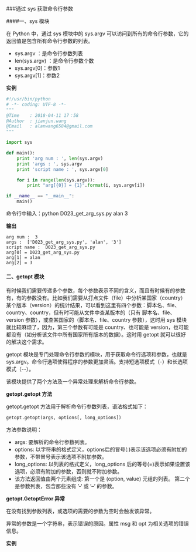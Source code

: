 ###通过 sys 获取命令行参数

####一、sys 模块

在 Python 中，通过 sys 模块中的 sys.argv 可以访问到所有的命令行参数，它的返回值是包含所有命令行参数的列表。

- sys.argv ：是命令行参数列表
- len(sys.argv) ：是命令行参数个数
- sys.argv[0]：参数1
- sys.argv[1]：参数2

**实例**

```python
#!/usr/bin/python
# -*- coding: UTF-8 -*-
"""
@Time    : 2018-04-11 17：58
@Author  : jianjun.wang
@Email   : alanwang6584@gmail.com
"""

import sys

def main():
	print 'arg num : ', len(sys.argv)
	print 'args : ', sys.argv
	print 'script name : ', sys.argv[0]

	for i in range(len(sys.argv)):
		print "arg[{0}] = {1}".format(i, sys.argv[i])

if __name__ == "__main__":
    main()
```

命令行中输入：python D023_get_arg_sys.py alan 3

**输出**

```
arg num :  3
args :  ['D023_get_arg_sys.py', 'alan', '3']
script name :  D023_get_arg_sys.py
arg[0] = D023_get_arg_sys.py
arg[1] = alan
arg[2] = 3
```



#### 二、getopt 模块

有时候我们需要传递多个参数，每个参数表示不同的含义，而且有时候有的参数有，有的参数没有。比如我们需要从打点文件（file）中分析某国家（country）某个版本（version）的统计结果，可以看到这里有四个参数：脚本名、file、country、country，但有时可能从文件中查某版本的（只有 脚本名、file、version 参数），或查某国家的（脚本名、file、country 参数），这时用 sys 模块就比较麻烦了，因为，第三个参数有可能是 country、也可能是  version，也可能都没有（如分析该文件中所有国家所有版本的数据）。这时用 getopt 就可以很好的解决这个需求。

getopt 模块是专门处理命令行参数的模块，用于获取命令行选项和参数，也就是sys.argv。命令行选项使得程序的参数更加灵活。支持短选项模式（-）和长选项模式（--）。

该模块提供了两个方法及一个异常处理来解析命令行参数。

**getopt.getopt 方法**

getopt.getopt 方法用于解析命令行参数列表，语法格式如下：

```python
getopt.getopt(args, options[, long_options])
```

方法参数说明：

- args: 要解析的命令行参数列表。
- options: 以字符串的格式定义，options后的冒号(:)表示该选项必须有附加的参数，不带冒号表示该选项不附加参数。
- long_options: 以列表的格式定义，long_options 后的等号(=)表示如果设置该选项，必须有附加的参数，否则就不附加参数。
- 该方法返回值由两个元素组成: 第一个是 (option, value) 元组的列表。 第二个是参数列表，包含那些没有 ’-‘ 或 ’–’ 的参数。

**getopt.GetoptError 异常**

在没有找到参数列表，或选项的需要的参数为空时会触发该异常。

异常的参数是一个字符串，表示错误的原因。属性 msg 和 opt 为相关选项的错误信息。

**实例**

